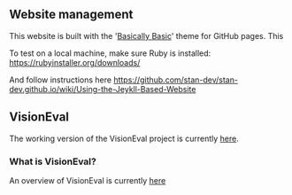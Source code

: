 ## Website management

This website is built with the '[Basically Basic](https://github.com/mmistakes/jekyll-theme-basically-basic)' theme for GitHub pages. 
This 

To test on a local machine, make sure Ruby is installed:
https://rubyinstaller.org/downloads/

And follow instructions here
https://github.com/stan-dev/stan-dev.github.io/wiki/Using-the-Jeykll-Based-Website


## VisionEval

The working version of the VisionEval project is currently [here](https://github.com/visioneval/VisionEval).

### What is VisionEval?

An overview of VisionEval is currently [here](https://VisionEval.org/)

